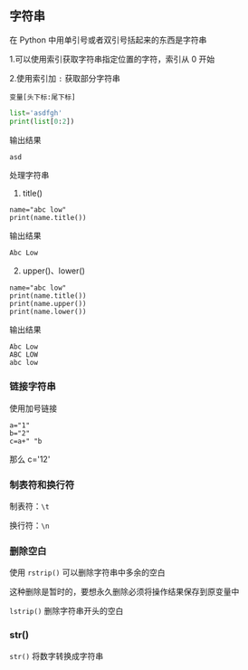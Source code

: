 ## 字符串

在 Python 中用单引号或者双引号括起来的东西是字符串

1.可以使用索引获取字符串指定位置的字符，索引从 0 开始

2.使用索引加 `:` 获取部分字符串

`变量[头下标:尾下标]`

```py
list='asdfgh'
print(list[0:2])
```

输出结果

```
asd
```

处理字符串

1. title()

```
name="abc low"
print(name.title())
```

输出结果

```
Abc Low
```

2. upper()、lower()

```
name="abc low"
print(name.title())
print(name.upper())
print(name.lower())
```

输出结果

```
Abc Low
ABC LOW
abc low
```

### 链接字符串

使用加号链接

```
a="1"
b="2"
c=a+" "b
```

那么 c='12'

### 制表符和换行符

制表符：`\t`

换行符：`\n`

### 删除空白

使用 `rstrip()` 可以删除字符串中多余的空白

这种删除是暂时的，要想永久删除必须将操作结果保存到原变量中

`lstrip()` 删除字符串开头的空白

### str()

`str()` 将数字转换成字符串